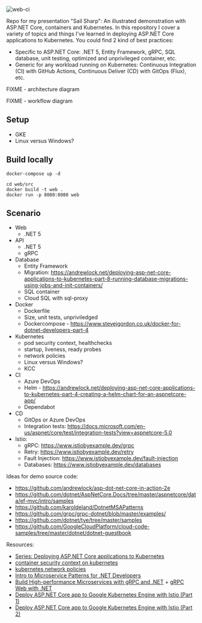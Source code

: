 ![web-ci](https://github.com/mathieu-benoit/dotnet-on-kubernetes/workflows/web-ci/badge.svg?branch=main)

Repo for my presentation "Sail Sharp": An illustrated demonstration with ASP.NET Core, containers and Kubernetes. In this repository I cover a variety of topics and things I've learned in deploying ASP.NET Core applications to Kubernetes. You could find 2 kind of best practices:
- Specific to ASP.NET Core: .NET 5, Entity Framework, gRPC, SQL database, unit testing, optimized and unprivileged container, etc.
- Generic for any workload running on Kubernetes: Continuous Integration (CI) with GitHub Actions, Continuous Deliver (CD) with GitOps (Flux), etc.

FIXME - architecture diagram

FIXME - workflow diagram

## Setup

- GKE
- Linux versus Windows?

## Build locally

```
docker-compose up -d
```

```
cd web/src
docker build -t web .
docker run -p 8080:8080 web
```

## Scenario

- Web
  - .NET 5
- API
  - .NET 5
  - gRPC
- Database
  - Entity Framework
  - Migration: https://andrewlock.net/deploying-asp-net-core-applications-to-kubernetes-part-8-running-database-migrations-using-jobs-and-init-containers/
  - SQL container
  - Cloud SQL with sql-proxy
- Docker
  - Dockerfile
  - Size, unit tests, unpriviledged
  - Dockercompose - https://www.stevejgordon.co.uk/docker-for-dotnet-developers-part-4
- Kubernetes
  - pod security context, healthchecks
  - startup, liveness, ready probes
  - network policies
  - Linux versus Windows?
  - KCC
- CI
  - Azure DevOps
  - Helm - https://andrewlock.net/deploying-asp-net-core-applications-to-kubernetes-part-4-creating-a-helm-chart-for-an-aspnetcore-app/
  - Dependabot
- CD
  - GitOps or Azure DevOps
  - Integration tests: https://docs.microsoft.com/en-us/aspnet/core/test/integration-tests?view=aspnetcore-5.0
- Istio:
  - gRPC: https://www.istiobyexample.dev/grpc
  - Retry: https://www.istiobyexample.dev/retry
  - Fault Injection: https://www.istiobyexample.dev/fault-injection
  - Databases: https://www.istiobyexample.dev/databases
  
Ideas for demo source code:
- https://github.com/andrewlock/asp-dot-net-core-in-action-2e
- https://github.com/dotnet/AspNetCore.Docs/tree/master/aspnetcore/data/ef-mvc/intro/samples
- https://github.com/karoldeland/DotnetMSAPatterns
- https://github.com/grpc/grpc-dotnet/blob/master/examples/
- https://github.com/dotnet/tye/tree/master/samples
- https://github.com/GoogleCloudPlatform/cloud-code-samples/tree/master/dotnet/dotnet-guestbook
  
Resources:
- [Series: Deploying ASP.NET Core applications to Kubernetes](https://andrewlock.net/series/deploying-asp-net-core-applications-to-kubernetes/)
- [container security context on kubernetes](https://alwaysupalwayson.com/pod-security-context/)
- [kubernetes network policies](https://alwaysupalwayson.com/posts/2019/09/calico/)
- [Intro to Microservice Patterns for .NET Developers](https://www.youtube.com/watch?v=zW4INO353Xg)
- [Build High-performance Microservices with gRPC and .NET](https://www.youtube.com/watch?v=EJ8M2Em5Zzc) + [gRPC Web with .NET](https://channel9.msdn.com/Shows/On-NET/gRPC-Web-with-NET)
- [Deploy ASP.NET Core app to Google Kubernetes Engine with Istio (Part 1)](https://codelabs.developers.google.com/codelabs/cloud-istio-aspnetcore-part1#0)
- [Deploy ASP.NET Core app to Google Kubernetes Engine with Istio (Part 2)](https://codelabs.developers.google.com/codelabs/cloud-istio-aspnetcore-part2#0)
